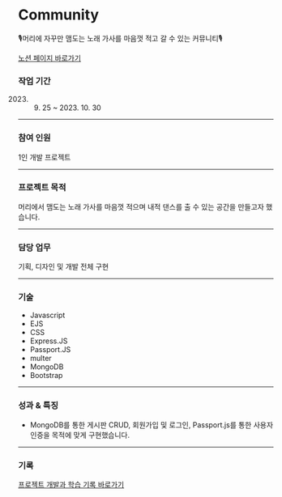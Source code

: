 # Community
🎙머리에 자꾸만 맴도는 노래 가사를 마음껏 적고 갈 수 있는 커뮤니티🎙

[노션 페이지 바로가기](https://jewel-woodpecker-781.notion.site/JavaScript_Node-js-ES6-153fa636c23444689197c065bb685aa7?pvs=21)

### 작업 기간

2023. 09. 25 ~ 2023. 10. 30

---

### 참여 인원

1인 개발 프로젝트

---

### 프로젝트 목적

머리에서 맴도는 노래 가사를 마음껏 적으며 내적 댄스를 출 수 있는 공간을 만들고자 했습니다.

---

### 담당 업무

기획, 디자인 및 개발 전체 구현

---

### 기술

- Javascript
- EJS
- CSS
- Express.JS
- Passport.JS
- multer
- MongoDB
- Bootstrap

---

### 성과 & 특징

- MongoDB를 통한 게시판 CRUD, 회원가입 및 로그인, Passport.js를 통한 사용자 인증을 목적에 맞게 구현했습니다.

---

### 기록

[프로젝트 개발과 학습 기록 바로가기](https://jewel-woodpecker-781.notion.site/JavaScript_Node-js-ES6-153fa636c23444689197c065bb685aa7?pvs=21)
